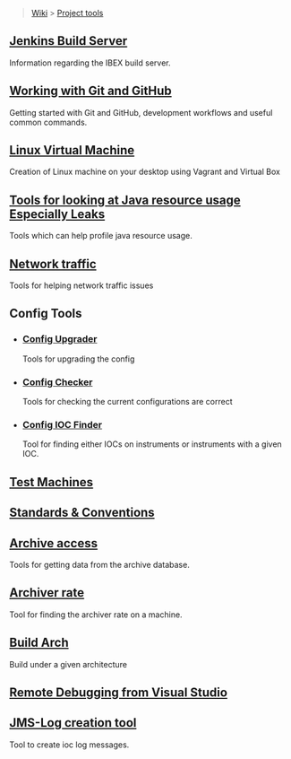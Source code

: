 > [Wiki](Home) > [Project tools](Project-tools)

## [Jenkins Build Server](Jenkins-Build-Server)

Information regarding the IBEX build server.

## [Working with Git and GitHub](Working-with-git-and-github)

Getting started with Git and GitHub, development workflows and useful common commands.

## [Linux Virtual Machine](building-on-linux)

Creation of Linux machine on your desktop using Vagrant and Virtual Box

## [Tools for looking at Java resource usage Especially Leaks](java-memory-leak-tools)

Tools which can help profile java resource usage.

## [Network traffic](Network-traffic)

Tools for helping network traffic issues

## Config Tools

* ### [Config Upgrader](Config-Upgrader)
    Tools for upgrading the config
* ### [Config Checker](Config-Checker)
    Tools for checking the current configurations are correct
* ### [Config IOC Finder](Config-IOC-Finder)
    Tool for finding either IOCs on instruments or instruments with a given IOC.

## [Test Machines](Test-Machines)

## [Standards & Conventions](Standards-&-Conventions)

## [Archive access](Archive-access)

Tools for getting data from the archive database.

## [Archiver rate](archive-rates)

Tool for finding the archiver rate on a machine.

## [Build Arch](Build-Arch)

Build under a given architecture

## [Remote Debugging from Visual Studio](Remote-Debugging-from-Visual-Studio)


## [JMS-Log creation tool](Ioc-message-logging#development-tools)

Tool to create ioc log messages.